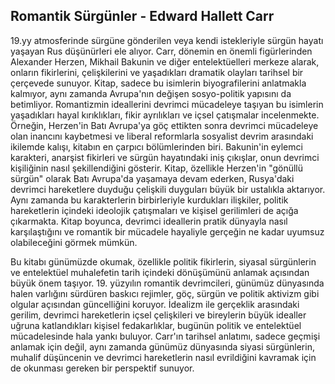 ## Romantik Sürgünler - Edward Hallett Carr

19.yy atmosferinde sürgüne gönderilen veya kendi istekleriyle sürgün hayatı yaşayan Rus düşünürleri ele alıyor. Carr, dönemin en önemli figürlerinden Alexander Herzen, Mikhail Bakunin ve diğer entelektüelleri merkeze alarak, onların fikirlerini, çelişkilerini ve yaşadıkları dramatik olayları tarihsel bir çerçevede sunuyor. Kitap, sadece bu isimlerin biyografilerini anlatmakla kalmıyor, aynı zamanda Avrupa'nın değişen sosyo-politik yapısını da betimliyor. Romantizmin ideallerini devrimci mücadeleye taşıyan bu isimlerin yaşadıkları hayal kırıklıkları, fikir ayrılıkları ve içsel çatışmalar incelenmekte. Örneğin, Herzen'in Batı Avrupa'ya göç ettikten sonra devrimci mücadeleye olan inancını kaybetmesi ve liberal reformlarla sosyalist devrim arasındaki ikilemde kalışı, kitabın en çarpıcı bölümlerinden biri. Bakunin'in eylemci karakteri, anarşist fikirleri ve sürgün hayatındaki iniş çıkışlar, onun devrimci kişiliğinin nasıl şekillendiğini gösterir. Kitap, özellikle Herzen'in "gönüllü sürgün" olarak Batı Avrupa'da yaşamaya devam ederken, Rusya'daki devrimci hareketlere duyduğu çelişkili duyguları büyük bir ustalıkla aktarıyor. Aynı zamanda bu karakterlerin birbirleriyle kurdukları ilişkiler, politik hareketlerin içindeki ideolojik çatışmaları ve kişisel gerilimleri de açığa çıkarmakta. Kitap boyunca, devrimci ideallerin pratik dünyayla nasıl karşılaştığını ve romantik bir mücadele hayaliyle gerçeğin ne kadar uyumsuz olabileceğini görmek mümkün.

Bu kitabı günümüzde okumak, özellikle politik fikirlerin, siyasal sürgünlerin ve entelektüel muhalefetin tarih içindeki dönüşümünü anlamak açısından büyük önem taşıyor. 19. yüzyılın romantik devrimcileri, günümüz dünyasında halen varlığını sürdüren baskıcı rejimler, göç, sürgün ve politik aktivizm gibi olgular açısından güncelliğini koruyor. İdealizm ile gerçeklik arasındaki gerilim, devrimci hareketlerin içsel çelişkileri ve bireylerin büyük idealler uğruna katlandıkları kişisel fedakarlıklar, bugünün politik ve entelektüel mücadelesinde hala yankı buluyor. Carr'ın tarihsel anlatımı, sadece geçmişi anlamak için değil, aynı zamanda günümüz dünyasında siyasi sürgünlerin, muhalif düşüncenin ve devrimci hareketlerin nasıl evrildiğini kavramak için de okunması gereken bir perspektif sunuyor.